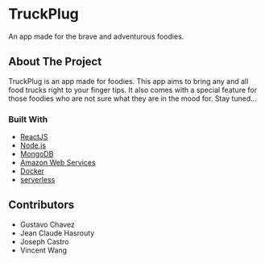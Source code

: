 # TruckPlug

An app made for the brave and adventurous foodies.

<!-- PROJECT SHIELDS -->
<!--
*** I'm using markdown "reference style" links for readability.
*** Reference links are enclosed in brackets [ ] instead of parentheses ( ).
*** See the bottom of this document for the declaration of the reference variables
*** for contributors-url, forks-url, etc. This is an optional, concise syntax you may use.
*** https://www.markdownguide.org/basic-syntax/#reference-style-links
-->

<!-- [![MIT License][license-shield]][license-url]-->



<!-- PROJECT LOGO -->
<!--
<br />
<p align="center">
  <a href="https://github.com/JCHasrouty/TruckPlug">
    <img src="images/logo.png" alt="Logo" width="80" height="80">
  </a>
-->
<!--
  <h3 align="center">YOUR_TITLE</h3>
<!--  
  <p align="center">
    YOUR_SHORT_DESCRIPTION
    <br />
    <a href="https://github.com/JCHasrouty/TruckPlug"><strong>Explore the docs »</strong></a>
    <br />
    <br />
    <a href="https://github.com/JCHasrouty/TruckPlug">View Demo</a>
    ·
    <a href="https://github.com/JCHasrouty/TruckPlug/issues">Report Bug</a>
    ·
    <a href="https://github.com/JCHasrouty/TruckPlug/issues">Request Feature</a>
  </p>
</p>
-->


<!-- TABLE OF CONTENTS -->
<!--## Table of Contents-->

<!--* [About the Project](#about-the-project)
  * [Built With](#built-with)
* [Acknowledgements](#acknowledgements)
-->


<!-- ABOUT THE PROJECT -->
## About The Project

<!--[![Product Name Screen Shot][product-screenshot]](https://example.com)-->

TruckPlug is an app made for foodies. This app aims to bring any and all food trucks right to your finger tips. It also comes with a special feature for those foodies who are not sure what they are in the mood for. Stay tuned...

### Built With

* [ReactJS](https://reactjs.org/)
* [Node.js](https://nodejs.org/en/)
* [MongoDB](https://www.mongodb.com/)
* [Amazon Web Services](https://aws.amazon.com//)
* [Docker](https://www.docker.com/)
* [serverless](https://serverless.com/)



<!-- ACKNOWLEDGEMENTS -->
## Contributors

* Gustavo Chavez
* Jean Claude Hasrouty
* Joseph Castro
* Vincent Wang





<!-- MARKDOWN LINKS & IMAGES -->
<!-- https://www.markdownguide.org/basic-syntax/#reference-style-links -->
